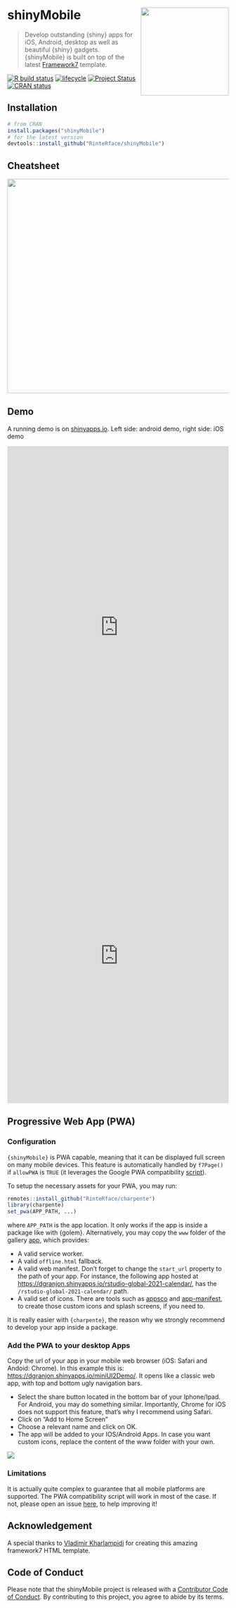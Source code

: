 
# shinyMobile <img src="man/figures/logo.png" width="200px" align="right"/>

> Develop outstanding {shiny} apps for iOS, Android, desktop as well as
> beautiful {shiny} gadgets. {shinyMobile} is built on top of the latest
> [Framework7](https://framework7.io) template.

[![R build
status](https://github.com/RinteRface/shinyMobile/workflows/R-CMD-check/badge.svg)](https://github.com/RinteRface/shinyMobile/actions)
[![lifecycle](https://img.shields.io/badge/lifecycle-maturing-ff69b4.svg)](https://lifecycle.r-lib.org/articles/stages.html)
[![Project
Status](https://www.repostatus.org/badges/latest/wip.svg)](https://www.repostatus.org/#wip)
[![CRAN
status](https://www.r-pkg.org/badges/version/shinyMobile)](https://cran.r-project.org/package=shinyMobile)

## Installation

``` r
# from CRAN
install.packages("shinyMobile")
# for the latest version
devtools::install_github("RinteRface/shinyMobile")
```

## Cheatsheet

<a href="https://github.com/RinteRface/cheatsheets/tree/master/shinyMobile"><img src="https://raw.githubusercontent.com/rinterface/cheatsheets/master/shinyMobile/png/shinyMobile1.png" width="630" height="487" style="max-width:100%;"></a>

## Demo

A running demo is on
[shinyapps.io](https://dgranjon.shinyapps.io/miniUI2Demo/). Left side:
android demo, right side: iOS demo

<link rel="stylesheet" href="/Library/Frameworks/R.framework/Versions/3.6/Resources/library/shinyMobile/marvel-devices-css-1.0.0/devices.min.css" type="text/css"/>
<div class="marvel-device note8">
<div class="inner"></div>
<div class="overflow">
<div class="shadow"></div>
</div>
<div class="speaker"></div>
<div class="sensors"></div>
<div class="more-sensors"></div>
<div class="sleep"></div>
<div class="volume"></div>
<div class="camera"></div>
<div class="screen">
<iframe width="100%" src="https://dgranjon.shinyapps.io/miniUI2DemoMd" allowfullscreen="" frameborder="0" scrolling="yes" height="822"></iframe>
</div>
</div>

<link rel="stylesheet" href="/Library/Frameworks/R.framework/Versions/3.6/Resources/library/shinyMobile/marvel-devices-css-1.0.0/devices.min.css" type="text/css"/>
<div class="marvel-device black iphone8">
<div class="top-bar"></div>
<div class="sleep"></div>
<div class="volume"></div>
<div class="camera"></div>
<div class="sensor"></div>
<div class="speaker"></div>
<div class="screen">
<iframe width="100%" src="https://dgranjon.shinyapps.io/miniUI2Demo" allowfullscreen="" frameborder="0" scrolling="yes" height="670"></iframe>
</div>
<div class="home"></div>
<div class="bottom-bar"></div>
</div>

## Progressive Web App (PWA)

### Configuration

`{shinyMobile}` is PWA capable, meaning that it can be displayed full
screen on many mobile devices. This feature is automatically handled by
`f7Page()` if `allowPWA` is `TRUE` (it leverages the Google PWA
compatibility [script](https://github.com/GoogleChromeLabs/pwacompat)).

To setup the necessary assets for your PWA, you may run:

``` r
remotes::install_github("RinteRface/charpente")
library(charpente)
set_pwa(APP_PATH, ...)
```

where `APP_PATH` is the app location. It only works if the app is inside
a package like with {golem}. Alternatively, you may copy the `www`
folder of the gallery
[app](https://github.com/RinteRface/shinyMobile/tree/master/inst/examples/gallery/www),
which provides:

  - A valid service worker.
  - A valid `offline.html` fallback.
  - A valid web manifest. Don’t forget to change the `start_url`
    property to the path of your app. For instance, the following app
    hosted at
    <https://dgranjon.shinyapps.io/rstudio-global-2021-calendar/>, has
    the `/rstudio-global-2021-calendar/` path.
  - A valid set of icons. There are tools such as
    [appsco](https://appsco.pe/developer/splash-screens) and
    [app-manifest](https://app-manifest.firebaseapp.com), to create
    those custom icons and splash screens, if you need to.

It is really easier with `{charpente}`, the reason why we strongly
recommend to develop your app inside a package.

### Add the PWA to your desktop Apps

Copy the url of your app in your mobile web browser (iOS: Safari and
Andoid: Chrome). In this example this is:
<https://dgranjon.shinyapps.io/miniUI2Demo/>. It opens like a classic
web app, with top and bottom ugly navigation bars.

  - Select the share button located in the bottom bar of your
    Iphone/Ipad. For Android, you may do something similar. Importantly,
    Chrome for iOS does not support this feature, that’s why I recommend
    using Safari.
  - Click on “Add to Home Screen”
  - Choose a relevant name and click on OK.
  - The app will be added to your IOS/Android Apps. In case you want
    custom icons, replace the content of the www folder with your own.

<div class="row">

<div class="card">

<a href="#" target="_blank"><img src="man/figures/f7PWA.png"></a>

</div>

</div>

### Limitations

It is actually quite complex to guarantee that all mobile platforms are
supported. The PWA compatibility script will work in most of the case.
If not, please open an issue
[here](https://github.com/GoogleChromeLabs/pwacompat/issues), to help
improving it\!

## Acknowledgement

A special thanks to [Vladimir
Kharlampidi](https://github.com/nolimits4web) for creating this amazing
framework7 HTML template.

## Code of Conduct

Please note that the shinyMobile project is released with a [Contributor
Code of
Conduct](https://contributor-covenant.org/version/2/0/CODE_OF_CONDUCT.html).
By contributing to this project, you agree to abide by its terms.
